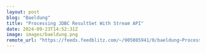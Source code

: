 ```yaml
---
layout: post
blog: "Baeldung"
title: "Processing JDBC ResultSet With Stream API"
date: 2024-09-23T14:52:31Z
image: images/baeldung.png
remote_url: "https://feeds.feedblitz.com/~/905085941/0/baeldung~Processing-JDBC-ResultSet-With-Stream-API"
---
```


